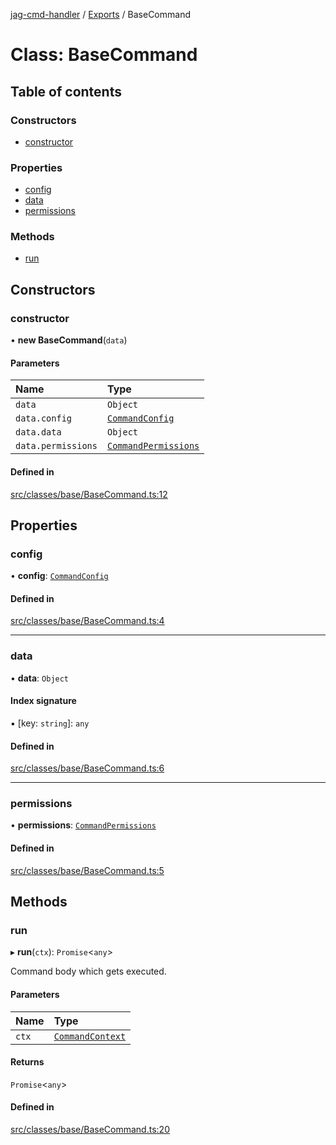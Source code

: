 [jag-cmd-handler](../README.md) / [Exports](../modules.md) / BaseCommand

# Class: BaseCommand

## Table of contents

### Constructors

- [constructor](BaseCommand.md#constructor)

### Properties

- [config](BaseCommand.md#config)
- [data](BaseCommand.md#data)
- [permissions](BaseCommand.md#permissions)

### Methods

- [run](BaseCommand.md#run)

## Constructors

### constructor

• **new BaseCommand**(`data`)

#### Parameters

| Name | Type |
| :------ | :------ |
| `data` | `Object` |
| `data.config` | [`CommandConfig`](../interfaces/Types.CommandConfig.md) |
| `data.data` | `Object` |
| `data.permissions` | [`CommandPermissions`](../interfaces/Types.CommandPermissions.md) |

#### Defined in

[src/classes/base/BaseCommand.ts:12](https://github.com/JAGUARAVI/JagCmdHandler/blob/c9559fb/src/classes/base/BaseCommand.ts#L12)

## Properties

### config

• **config**: [`CommandConfig`](../interfaces/Types.CommandConfig.md)

#### Defined in

[src/classes/base/BaseCommand.ts:4](https://github.com/JAGUARAVI/JagCmdHandler/blob/c9559fb/src/classes/base/BaseCommand.ts#L4)

___

### data

• **data**: `Object`

#### Index signature

▪ [key: `string`]: `any`

#### Defined in

[src/classes/base/BaseCommand.ts:6](https://github.com/JAGUARAVI/JagCmdHandler/blob/c9559fb/src/classes/base/BaseCommand.ts#L6)

___

### permissions

• **permissions**: [`CommandPermissions`](../interfaces/Types.CommandPermissions.md)

#### Defined in

[src/classes/base/BaseCommand.ts:5](https://github.com/JAGUARAVI/JagCmdHandler/blob/c9559fb/src/classes/base/BaseCommand.ts#L5)

## Methods

### run

▸ **run**(`ctx`): `Promise`<`any`\>

Command body which gets executed.

#### Parameters

| Name | Type |
| :------ | :------ |
| `ctx` | [`CommandContext`](../interfaces/Types.CommandContext.md) |

#### Returns

`Promise`<`any`\>

#### Defined in

[src/classes/base/BaseCommand.ts:20](https://github.com/JAGUARAVI/JagCmdHandler/blob/c9559fb/src/classes/base/BaseCommand.ts#L20)
